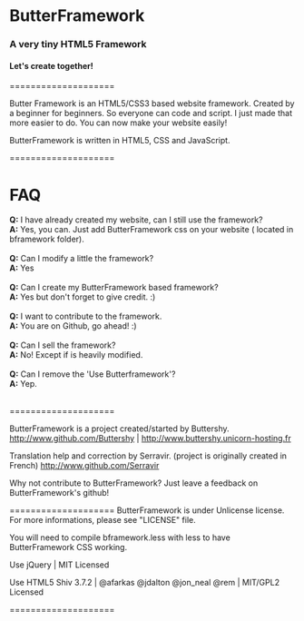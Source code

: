 
# ButterFramework

### A very tiny HTML5 Framework

#### Let's create together!

====================

Butter Framework is an HTML5/CSS3 based website framework. Created by a beginner for beginners.
So everyone can code and script. I just made that more easier to do.
You can now make your website easily!

ButterFramework is written in HTML5, CSS and JavaScript.

====================
# FAQ

<strong>Q:</strong> I have already created my website, can I still use the framework?
<br>
<strong>A:</strong> Yes, you can. Just add ButterFramework css on your website ( located in bframework folder).
<br><br>
<strong>Q:</strong> Can I modify a little the framework?
<br>
<strong>A:</strong> Yes
<br><br>
<strong>Q:</strong> Can I create my ButterFramework based framework?
<br>
<strong>A:</strong> Yes but don't forget to give credit. :)
<br><br>
<strong>Q:</strong> I want to contribute to the framework.
<br>
<strong>A:</strong> You are on Github, go ahead! :) 
<br><br>
<strong>Q:</strong> Can I sell the framework?
<br>
<strong>A:</strong> No! Except if is heavily modified.
<br><br>
<strong>Q:</strong> Can I remove the 'Use Butterframework'?
<br>
<strong>A:</strong> Yep.
<br><br>

====================

ButterFramework is a project created/started by Buttershy.
http://www.github.com/Buttershy | http://www.buttershy.unicorn-hosting.fr

Translation help and correction by Serravir.
(project is originally created in French)
http://www.github.com/Serravir

Why not contribute to ButterFramework? Just leave a feedback on ButterFramework's github!

====================
ButterFramework is under Unlicense license. For more informations, please see "LICENSE" file.

You will need to compile bframework.less with less to have ButterFramework CSS working.

Use jQuery | MIT Licensed

Use HTML5 Shiv 3.7.2 | @afarkas @jdalton @jon_neal @rem | MIT/GPL2 Licensed

====================
